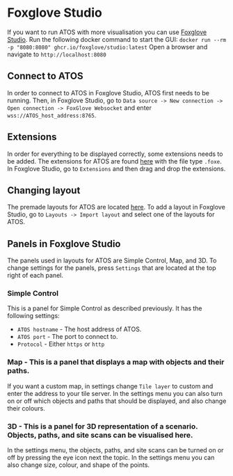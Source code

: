 # Foxglove Studio
If you want to run ATOS with more visualisation you can use [Foxglove Studio](https://github.com/foxglove/studio). 
Run the following docker command to start the GUI:
`docker run --rm -p "8080:8080" ghcr.io/foxglove/studio:latest`
Open a browser and navigate to `http://localhost:8080`

## Connect to ATOS
In order to connect to ATOS in Foxglove Studio, ATOS first needs to be running. Then, in Foxglove Studio, go to `Data source -> New connection -> Open connection -> FoxGlove Websocket` and enter `wss://ATOS_host_address:8765`.

## Extensions
In order for everything to be displayed correctly, some extensions needs to be added. The extensions for ATOS are found [here](https://github.com/RI-SE/ATOS/tree/dev/plugins/foxglove) with the file type `.foxe`. In Foxglove Studio, go to `Extensions` and then drag and drop the extensions.

## Changing layout
The premade layouts for ATOS are located [here](https://github.com/RI-SE/ATOS/tree/dev/plugins/foxglove). To add a layout in Foxglove Studio, go to `Layouts -> Import layout` and select one of the layouts for ATOS.

## Panels in Foxglove Studio
The panels used in layouts for ATOS are Simple Control, Map, and 3D. To change settings for the panels, press `Settings` that are located at the top right of each panel.

### Simple Control
This is a panel for Simple Control as described previously. It has the following settings:

- `ATOS hostname` - The host address of ATOS.
- `ATOS port` - The port to connect to.
- `Protocol` - Either `https` or `http`

### Map - This is a panel that displays a map with objects and their paths.
 If you want a custom map, in settings change `Tile layer` to custom and enter the address to your tile server. In the settings menu you can also turn on or off which objects and paths that should be displayed, and also change their colours.

### 3D - This is a panel for 3D representation of a scenario. Objects, paths, and site scans can be visualised here. 
In the settings menu, the objects, paths, and site scans can be turned on or off by pressing the eye icon next the topic. In the settings menu you can also change size, colour, and shape of the points.